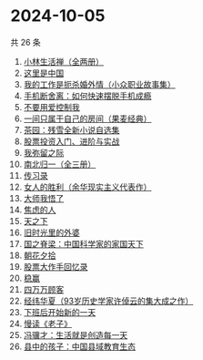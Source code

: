 # 2024-10-05

共 26 条

<!-- BEGIN WEREAD -->
<!-- 最后更新时间 2024-10-05 04:01:03 +0800 -->
1. [小林生活禅（全两册）](https://weread.qq.com/web/bookDetail/25d32400813ab705dg0163e9)
1. [这里是中国](https://weread.qq.com/web/bookDetail/084324d07193a89308476c4)
1. [我的工作是扼杀婚外情（小众职业故事集）](https://weread.qq.com/web/bookDetail/32e32f80813ab92c1g011d73)
1. [手机断舍离：如何快速摆脱手机成瘾](https://weread.qq.com/web/bookDetail/06e32a20813ab93b2g018a88)
1. [不要用爱控制我](https://weread.qq.com/web/bookDetail/32532e40813ab93d9g011a53)
1. [一间只属于自己的房间（果麦经典）](https://weread.qq.com/web/bookDetail/fdd327a07198e688fdd47f6)
1. [茶园：残雪全新小说自选集](https://weread.qq.com/web/bookDetail/d6832b80720936bdd681fcd)
1. [股票投资入门、进阶与实战](https://weread.qq.com/web/bookDetail/b2432a80813ab6ea6g018b18)
1. [我弥留之际](https://weread.qq.com/web/bookDetail/1763272071620c26176853d)
1. [南北归一（全三册）](https://weread.qq.com/web/bookDetail/47e32340813ab9339g0123d7)
1. [传习录](https://weread.qq.com/web/bookDetail/714327705d07ed714a233c7)
1. [女人的胜利（余华现实主义代表作）](https://weread.qq.com/web/bookDetail/50132dc0813ab937dg0158cf)
1. [大师我悟了](https://weread.qq.com/web/bookDetail/7f832cb0813ab9135g019304)
1. [焦虑的人](https://weread.qq.com/web/bookDetail/5c432bf0726d70995c4f25f)
1. [天之下](https://weread.qq.com/web/bookDetail/4de326a0721770aa4de95f4)
1. [旧时光里的外婆](https://weread.qq.com/web/bookDetail/11b324c0813ab7b4ag0100b9)
1. [国之脊梁：中国科学家的家国天下](https://weread.qq.com/web/bookDetail/5b132f90813ab90b5g0183ba)
1. [朝花夕拾](https://weread.qq.com/web/bookDetail/f21329a0718deefcf213fd4)
1. [股票大作手回忆录](https://weread.qq.com/web/bookDetail/1b5325907159cacc1b5e0e1)
1. [稳赢](https://weread.qq.com/web/bookDetail/99232880813ab8ff5g0142d2)
1. [四万万顾客](https://weread.qq.com/web/bookDetail/c1132ed072a5f7b9c11e1f8)
1. [经纬华夏（93岁历史学家许倬云的集大成之作）](https://weread.qq.com/web/bookDetail/45f321a0813ab824eg012b04)
1. [下班后开始新的一天](https://weread.qq.com/web/bookDetail/47732750813ab711eg016667)
1. [慢读《老子》](https://weread.qq.com/web/bookDetail/16332190813ab9219g017c66)
1. [冯骥才：生活就是创造每一天](https://weread.qq.com/web/bookDetail/8a132890813ab9310g0154b4)
1. [县中的孩子：中国县域教育生态](https://weread.qq.com/web/bookDetail/14e322e0813ab7ff9g012dff)
<!-- END WEREAD -->